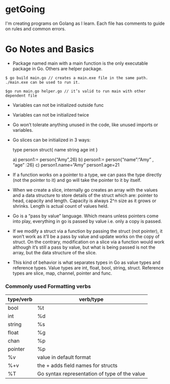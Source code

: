 # getGoing

I'm creating programs on Golang as I learn.
Each file has comments to guide on rules and common errors.


# Go Notes and Basics

- Package named main with a main function is the only executable package in Go. Others are helper package.
```
$ go build main.go // creates a main.exe file in the same path.  ./main.exe can be used to run it.

$go run main.go helper.go // it’s valid to run main with other dependent file
```
- Variables can not be initialized outside func

- Variables can not be initialized twice

- Go won’t tolerate anything unused in the code, like unused imports or variables.

 - Go slices can be initialized in 3 ways:

	type person struct{
		name string
		age int
	}

     a)  person1:= person{“Amy”,26}
    b)  person1:= person{“name”:“Amy” , “age” :26}
    c)  person1.name=”Amy”
        person1.age=21

- If a function works on a pointer to a type, we can pass the type directly (not the pointer to it) and go will take the pointer to it by itself. 

- When we create a slice, internally go creates an array with the values and a data structure to store details of the struct which are: pointer to head, capacity and length. Capacity is always 2^n size as it grows or shrinks. Length is actual count of values held.

- Go is a “pass by value” language. Which means unless pointers come into play, everything in go is passed by value i.e. only a copy is passed.

- If we modify a struct via a function by passing the struct (not pointer), it won’t work as it’ll be a pass by value and update works on the copy of struct. On the contrary, modification on a slice via a function would work although it’s still a pass by value, but what is being passed is not the array, but the data structure of the slice.

- This kind of behavior is what separates types in Go as value types and reference types. Value types are int, float, bool, string, struct. Reference types are slice, map, channel, pointer and func.

### Commonly used Formatting verbs


| type/verb | verb/type |
| ------ | ------ |
|bool	|	%t|
|int	|	%d|
|string	|	%s|
|float	|	%g|
|chan	|	%p|
|pointer	|	%p|
|%v	|	value in default format|
|%+v	|	the + adds field names for structs|
|%T	|	Go syntax representation of type of the value|
